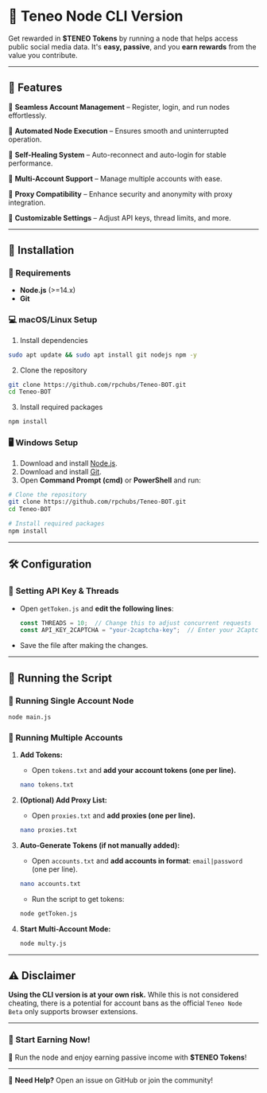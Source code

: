 # 🚀 Teneo Node CLI Version

Get rewarded in **$TENEO Tokens** by running a node that helps access public social media data. It's **easy, passive**, and you **earn rewards** from the value you contribute.

---

## 🌟 Features

🔹 **Seamless Account Management** – Register, login, and run nodes effortlessly.

🔹 **Automated Node Execution** – Ensures smooth and uninterrupted operation.

🔹 **Self-Healing System** – Auto-reconnect and auto-login for stable performance.

🔹 **Multi-Account Support** – Manage multiple accounts with ease.

🔹 **Proxy Compatibility** – Enhance security and anonymity with proxy integration.

🔹 **Customizable Settings** – Adjust API keys, thread limits, and more.

---

## 🔧 Installation

### 📌 Requirements
- **Node.js** (>=14.x)
- **Git**

### 💻 macOS/Linux Setup

1. Install dependencies
```bash
sudo apt update && sudo apt install git nodejs npm -y
```

2. Clone the repository
```bash
git clone https://github.com/rpchubs/Teneo-BOT.git
cd Teneo-BOT
```

3. Install required packages
```bash
npm install
```

### 🖥️ Windows Setup
1. Download and install [Node.js](https://nodejs.org/).
2. Download and install [Git](https://git-scm.com/).
3. Open **Command Prompt (cmd)** or **PowerShell** and run:

```bash
# Clone the repository
git clone https://github.com/rpchubs/Teneo-BOT.git
cd Teneo-BOT
```

```bash
# Install required packages
npm install
```

---

## 🛠️ Configuration

### 🔑 **Setting API Key & Threads**
- Open `getToken.js` and **edit the following lines**:
  ```js
  const THREADS = 10;  // Change this to adjust concurrent requests
  const API_KEY_2CAPTCHA = "your-2captcha-key";  // Enter your 2Captcha API Key
  ```
- Save the file after making the changes.

---

## 🚀 Running the Script

### 🏃 Running Single Account Node
```bash
node main.js
```

### 🔄 Running Multiple Accounts
1. **Add Tokens:**
   - Open `tokens.txt` and **add your account tokens (one per line).**
   ```bash
   nano tokens.txt
   ```

2. **(Optional) Add Proxy List:**
   - Open `proxies.txt` and **add proxies (one per line).**
   ```bash
   nano proxies.txt
   ```

3. **Auto-Generate Tokens (if not manually added):**
   - Open `accounts.txt` and **add accounts in format**: `email|password` (one per line).
   ```bash
   nano accounts.txt
   ```
   - Run the script to get tokens:
   ```bash
   node getToken.js
   ```

4. **Start Multi-Account Mode:**
   ```bash
   node multy.js
   ```

---

## ⚠️ Disclaimer
**Using the CLI version is at your own risk.** While this is not considered cheating, there is a potential for account bans as the official `Teneo Node Beta` only supports browser extensions.

---

### 🎯 Start Earning Now!
🚀 Run the node and enjoy earning passive income with **$TENEO Tokens**!

---

📢 **Need Help?** Open an issue on GitHub or join the community!

